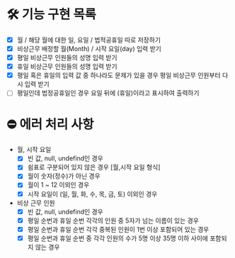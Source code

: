 # 🛠️ 기능 구현 목록

- [x] 월 / 해당 월에 대한 일, 요일 / 법적공휴일 따로 저장하기
- [x] 비상근무 배정할 월(Month) / 시작 요일(day) 입력 받기
- [x] 평일 비상근무 인원들의 성명 입력 받기
- [x] 휴일 비상근무 인원들의 성명 입력 받기
- [x] 평일 혹은 휴일의 입력 값 중 하나라도 문제가 있을 경우 평일 비상근무 인원부터 다시 입력 받기
- [ ] 평일인데 법정공휴일인 경우 요일 뒤에 (휴일)이라고 표시하여 출력하기

# ⛔️ 에러 처리 사항

- 월, 시작 요일
  - [x] 빈 값, null, undefind인 경우
  - [x] 쉼표로 구분되어 있지 않은 경우 [월,시작 요일 형식]
  - [x] 월이 숫자(정수)가 아닌 경우
  - [x] 월이 1 ~ 12 이외인 경우
  - [x] 시작 요일이 (일, 월, 화, 수, 목, 금, 토) 이외인 경우
- 비상 근무 인원
  - [x] 빈 값, null, undefind인 경우
  - [x] 평일 순번과 휴일 순번 각각의 인원 중 5자가 넘는 이름이 있는 경우
  - [x] 평일 순번과 휴일 순번 각각 중복된 인원이 1번 이상 포함되어 있는 경우
  - [x] 평일 순번과 휴일 순번 중 각각 인원의 수가 5명 이상 35명 이하 사이에 포함되지 않는 경우
